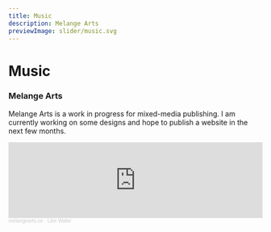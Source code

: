 ```yaml
---
title: Music
description: Melange Arts
previewImage: slider/music.svg
---
```


# Music

### Melange Arts

Melange Arts is a work in progress for mixed-media publishing. I am currently working on some designs and hope to publish a website in the next few months.

<iframe width="100%" height="150" scrolling="no" frameborder="no" allow="autoplay" src="https://w.soundcloud.com/player/?url=https%3A//api.soundcloud.com/tracks/933619177&color=%23ff5500&auto_play=false&hide_related=false&show_comments=true&show_user=true&show_reposts=false&show_teaser=true&visual=true"></iframe><div style="font-size: 10px; color: #cccccc;line-break: anywhere;word-break: normal;overflow: hidden;white-space: nowrap;text-overflow: ellipsis; font-family: Interstate,Lucida Grande,Lucida Sans Unicode,Lucida Sans,Garuda,Verdana,Tahoma,sans-serif;font-weight: 100;"><a href="https://soundcloud.com/jaykhan-sound" title="melangearts.co" target="_blank" style="color: #cccccc; text-decoration: none;">melangearts.co</a> · <a href="https://soundcloud.com/jaykhan-sound/like-water" title="Like Water" target="_blank" style="color: #cccccc; text-decoration: none;">Like Water</a></div>
